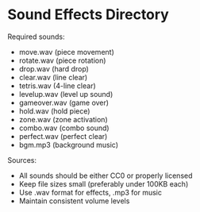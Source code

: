 Sound Effects Directory
======================

Required sounds:
- move.wav      (piece movement)
- rotate.wav    (piece rotation)
- drop.wav      (hard drop)
- clear.wav     (line clear)
- tetris.wav    (4-line clear)
- levelup.wav   (level up sound)
- gameover.wav  (game over)
- hold.wav      (hold piece)
- zone.wav      (zone activation)
- combo.wav     (combo sound)
- perfect.wav   (perfect clear)
- bgm.mp3       (background music)

Sources:
- All sounds should be either CC0 or properly licensed
- Keep file sizes small (preferably under 100KB each)
- Use .wav format for effects, .mp3 for music
- Maintain consistent volume levels 